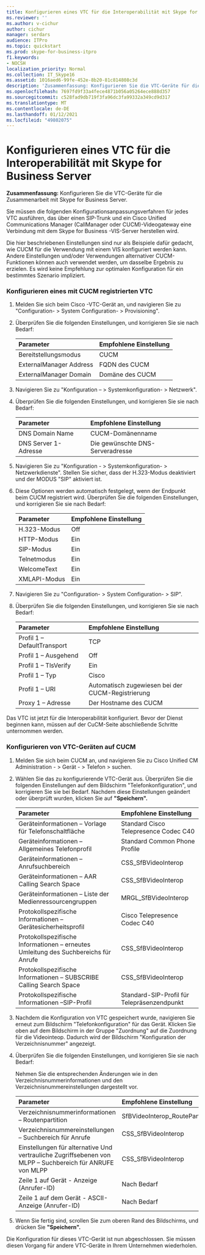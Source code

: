 ```yaml
---
title: Konfigurieren eines VTC für die Interoperabilität mit Skype for Business Server
ms.reviewer: ''
ms.author: v-cichur
author: cichur
manager: serdars
audience: ITPro
ms.topic: quickstart
ms.prod: skype-for-business-itpro
f1.keywords:
- NOCSH
localization_priority: Normal
ms.collection: IT_Skype16
ms.assetid: 1016aed6-99fe-452e-8b20-81c814808c3d
description: 'Zusammenfassung: Konfigurieren Sie die VTC-Geräte für die Verwendung mit Skype for Business Server.'
ms.openlocfilehash: 7697fd9f33a4fece4871b056a05264ece888d357
ms.sourcegitcommit: c528fad9db719f3fa96dc3fa99332a349cd9d317
ms.translationtype: MT
ms.contentlocale: de-DE
ms.lasthandoff: 01/12/2021
ms.locfileid: "49802075"
---
```

# <a name="configure-a-vtc-for-interoperation-with-skype-for-business-server"></a>Konfigurieren eines VTC für die Interoperabilität mit Skype for Business Server
 
**Zusammenfassung:** Konfigurieren Sie die VTC-Geräte für die Zusammenarbeit mit Skype for Business Server.
  
Sie müssen die folgenden Konfigurationsanpassungsverfahren für jedes VTC ausführen, das über einen SIP-Trunk und ein Cisco Unified Communications Manager (CallManager oder CUCM)-Videogateway eine Verbindung mit dem Skype for Business -VIS-Server herstellen wird.
  
Die hier beschriebenen Einstellungen sind nur als Beispiele dafür gedacht, wie CUCM für die Verwendung mit einem VIS konfiguriert werden kann. Andere Einstellungen und/oder Verwendungen alternativer CUCM-Funktionen können auch verwendet werden, um dasselbe Ergebnis zu erzielen. Es wird keine Empfehlung zur optimalen Konfiguration für ein bestimmtes Szenario impliziert.
  
### <a name="configure-a-vtc-registered-with-cucm"></a>Konfigurieren eines mit CUCM registrierten VTC

1. Melden Sie sich beim Cisco -VTC-Gerät an, und navigieren Sie zu "Configuration- \> System Configuration- \> Provisioning".
    
2. Überprüfen Sie die folgenden Einstellungen, und korrigieren Sie sie nach Bedarf: 
    
   |**Parameter**|**Empfohlene Einstellung**|
   |:-----|:-----|
   |Bereitstellungsmodus  <br/> | CUCM <br/> |
   |ExternalManager Address  <br/> | FQDN des CUCM <br/> |
   | ExternalManager Domain <br/> |Domäne des CUCM  <br/> |
   
3. Navigieren Sie zu "Konfiguration – \> Systemkonfiguration- \> Netzwerk".
    
4. Überprüfen Sie die folgenden Einstellungen, und korrigieren Sie sie nach Bedarf: 
    
   |**Parameter**|**Empfohlene Einstellung**|
   |:-----|:-----|
   |DNS Domain Name  <br/> | CUCM-Domänenname <br/> |
   |DNS Server 1-Adresse  <br/> | Die gewünschte DNS-Serveradresse <br/> |
   
5. Navigieren Sie zu "Konfiguration - \> Systemkonfiguration- \> Netzwerkdienste". Stellen Sie sicher, dass der H.323-Modus deaktiviert und der MODUS "SIP" aktiviert ist. 
    
6. Diese Optionen werden automatisch festgelegt, wenn der Endpunkt beim CUCM registriert wird. Überprüfen Sie die folgenden Einstellungen, und korrigieren Sie sie nach Bedarf: 
    
   |**Parameter**|**Empfohlene Einstellung**|
   |:-----|:-----|
   |H.323-Modus  <br/> | Off <br/> |
   |HTTP-Modus  <br/> | Ein <br/> |
   | SIP-Modus <br/> | Ein <br/> |
   |Telnetmodus  <br/> | Ein <br/> |
   |WelcomeText  <br/> | Ein <br/> |
   |XMLAPI-Modus  <br/> | Ein <br/> |
   
7. Navigieren Sie zu "Configuration- \> System Configuration- \> SIP".
    
8. Überprüfen Sie die folgenden Einstellungen, und korrigieren Sie sie nach Bedarf: 
    
   |**Parameter**|**Empfohlene Einstellung**|
   |:-----|:-----|
   |Profil 1 – DefaultTransport  <br/> | TCP <br/> |
   |Profil 1 – Ausgehend  <br/> | Off <br/> |
   |Profil 1 – TlsVerify  <br/> | Ein <br/> |
   |Profil 1 – Typ  <br/> | Cisco <br/> |
   |Profil 1 – URI  <br/> | Automatisch zugewiesen bei der CUCM-Registrierung <br/> |
   |Proxy 1 – Adresse  <br/> |Der Hostname des CUCM  <br/> |
   
Das VTC ist jetzt für die Interoperabilität konfiguriert. Bevor der Dienst beginnen kann, müssen auf der CuCM-Seite abschließende Schritte unternommen werden.
### <a name="configure-vtc-devices-on-cucm"></a>Konfigurieren von VTC-Geräten auf CUCM

1. Melden Sie sich beim CUCM an, und navigieren Sie zu Cisco Unified CM Administration - \> Gerät - \> Telefon \> suchen. 
    
2. Wählen Sie das zu konfigurierende VTC-Gerät aus. Überprüfen Sie die folgenden Einstellungen auf dem Bildschirm "Telefonkonfiguration", und korrigieren Sie sie bei Bedarf. Nachdem diese Einstellungen geändert oder überprüft wurden, klicken Sie auf **"Speichern".**
    
   |**Parameter**|**Empfohlene Einstellung**|
   |:-----|:-----|
   |Geräteinformationen – Vorlage für Telefonschaltfläche  <br/> | Standard Cisco Telepresence Codec C40 <br/> |
   |Geräteinformationen – Allgemeines Telefonprofil  <br/> | Standard Common Phone Profile <br/> |
   |Geräteinformationen – Anrufsuchbereich  <br/> | CSS_SfBVideoInterop <br/> |
   |Geräteinformationen – AAR Calling Search Space  <br/> | CSS_SfBVideoInterop <br/> |
   |Geräteinformationen – Liste der Medienressourcengruppen  <br/> | MRGL_SfBVideoInterop <br/> |
   |Protokollspezifische Informationen – Gerätesicherheitsprofil  <br/> | Cisco Telepresence Codec C40 <br/> |
   |Protokollspezifische Informationen – erneutes Umleitung des Suchbereichs für Anrufe  <br/> | CSS_SfBVideoInterop <br/> |
   |Protokollspezifische Informationen – SUBSCRIBE Calling Search Space  <br/> | CSS_SfBVideoInterop <br/> |
   |Protokollspezifische Informationen –SIP-Profil  <br/> | Standard-SIP-Profil für Telepräsenzendpunkt <br/> |
   
3. Nachdem die Konfiguration von VTC gespeichert wurde, navigieren Sie erneut zum Bildschirm "Telefonkonfiguration" für das Gerät. Klicken Sie oben auf dem Bildschirm in der Gruppe "Zuordnung" auf die Zuordnung für die Videointeop. Dadurch wird der Bildschirm "Konfiguration der Verzeichnisnummer" angezeigt. 
    
4. Überprüfen Sie die folgenden Einstellungen, und korrigieren Sie sie nach Bedarf: 
    
    Nehmen Sie die entsprechenden Änderungen wie in den Verzeichnisnummerinformationen und den Verzeichnisnummereinstellungen dargestellt vor.
    
   |**Parameter**|**Empfohlene Einstellung**|
   |:-----|:-----|
   | Verzeichnisnummerinformationen – Routenpartition <br/> | SfBVideoInterop_RoutePartition <br/> |
   |Verzeichnisnummereinstellungen – Suchbereich für Anrufe  <br/> | CSS_SfBVideoInterop <br/> |
   |Einstellungen für alternative Und vertrauliche Zugriffsebenen von MLPP – Suchbereich für ANRUFE von MLPP  <br/> | CSS_SfBVideoInterop <br/> |
   |Zeile 1 auf Gerät - Anzeige (Anrufer-ID)  <br/> | Nach Bedarf <br/> |
   |Zeile 1 auf dem Gerät - ASCII-Anzeige (Anrufer-ID)  <br/> | Nach Bedarf <br/> |
   
5. Wenn Sie fertig sind, scrollen Sie zum oberen Rand des Bildschirms, und drücken Sie **"Speichern".** 
    
Die Konfiguration für dieses VTC-Gerät ist nun abgeschlossen. Sie müssen diesen Vorgang für andere VTC-Geräte in Ihrem Unternehmen wiederholen.

